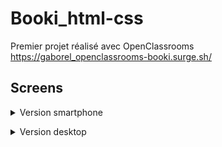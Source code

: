 ﻿# Booki_html-css

Premier projet réalisé avec OpenClassrooms
https://gaborel_openclassrooms-booki.surge.sh/

## Screens

 <details>
        <summary>Version smartphone</summary>

![Screen de la version téléphone](./screens/booki_phone-min.png)
    </details> 

 <details>
        <summary>Version desktop</summary>

![Screen de la version desktop](./screens/booki_desktop-min.png)
    </details> 


